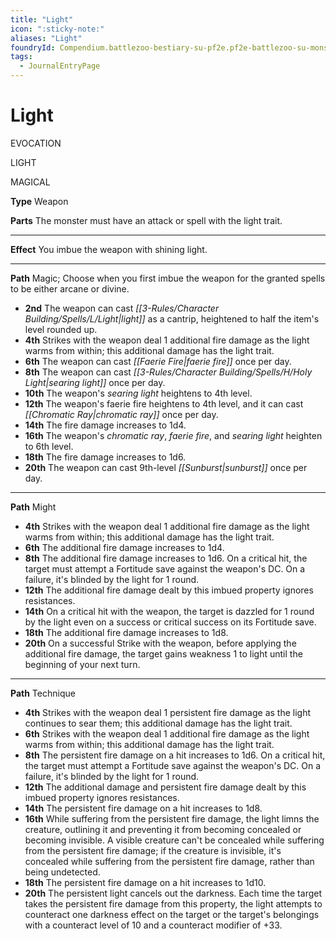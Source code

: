 ```yaml
---
title: "Light"
icon: ":sticky-note:"
aliases: "Light"
foundryId: Compendium.battlezoo-bestiary-su-pf2e.pf2e-battlezoo-su-monster-parts.JournalEntry.JbErDkeBQUxkKo2b.JournalEntryPage.m7wpRe6fIu0f2wcB
tags:
  - JournalEntryPage
---
```


# Light
EVOCATION

LIGHT

MAGICAL

**Type** Weapon

**Parts** The monster must have an attack or spell with the light trait.

* * *

**Effect** You imbue the weapon with shining light.

* * *

**Path** Magic; Choose when you first imbue the weapon for the granted spells to be either arcane or divine.

*   **2nd** The weapon can cast _[[3-Rules/Character Building/Spells/L/Light|light]]_ as a cantrip, heightened to half the item's level rounded up.
*   **4th** Strikes with the weapon deal 1 additional fire damage as the light warms from within; this additional damage has the light trait.
*   **6th** The weapon can cast _[[Faerie Fire|faerie fire]]_ once per day.
*   **8th** The weapon can cast _[[3-Rules/Character Building/Spells/H/Holy Light|searing light]]_ once per day.
*   **10th** The weapon's _searing light_ heightens to 4th level.
*   **12th** The weapon's faerie fire heightens to 4th level, and it can cast _[[Chromatic Ray|chromatic ray]]_ once per day.
*   **14th** The fire damage increases to 1d4.
*   **16th** The weapon's _chromatic ray_, _faerie fire_, and _searing light_ heighten to 6th level.
*   **18th** The fire damage increases to 1d6.
*   **20th** The weapon can cast 9th-level _[[Sunburst|sunburst]]_ once per day.

* * *

**Path** Might

*   **4th** Strikes with the weapon deal 1 additional fire damage as the light warms from within; this additional damage has the light trait.
*   **6th** The additional fire damage increases to 1d4.
*   **8th** The additional fire damage increases to 1d6. On a critical hit, the target must attempt a Fortitude save against the weapon's DC. On a failure, it's blinded by the light for 1 round.
*   **12th** The additional fire damage dealt by this imbued property ignores resistances.
*   **14th** On a critical hit with the weapon, the target is dazzled for 1 round by the light even on a success or critical success on its Fortitude save.
*   **18th** The additional fire damage increases to 1d8.
*   **20th** On a successful Strike with the weapon, before applying the additional fire damage, the target gains weakness 1 to light until the beginning of your next turn.

* * *

**Path** Technique

*   **4th** Strikes with the weapon deal 1 persistent fire damage as the light continues to sear them; this additional damage has the light trait.
*   **6th** Strikes with the weapon deal 1 additional fire damage as the light warms from within; this additional damage has the light trait.
*   **8th** The persistent fire damage on a hit increases to 1d6. On a critical hit, the target must attempt a Fortitude save against the weapon's DC. On a failure, it's blinded by the light for 1 round.
*   **12th** The additional damage and persistent fire damage dealt by this imbued property ignores resistances.
*   **14th** The persistent fire damage on a hit increases to 1d8.
*   **16th** While suffering from the persistent fire damage, the light limns the creature, outlining it and preventing it from becoming concealed or becoming invisible. A visible creature can't be concealed while suffering from the persistent fire damage; if the creature is invisible, it's concealed while suffering from the persistent fire damage, rather than being undetected.
*   **18th** The persistent fire damage on a hit increases to 1d10.
*   **20th** The persistent light cancels out the darkness. Each time the target takes the persistent fire damage from this property, the light attempts to counteract one darkness effect on the target or the target's belongings with a counteract level of 10 and a counteract modifier of +33.